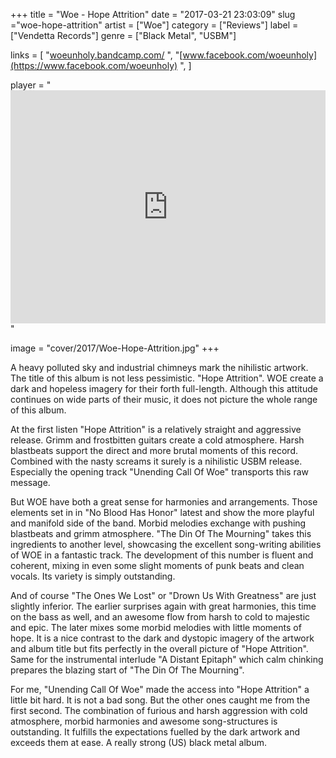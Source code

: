 +++
title = "Woe - Hope Attrition"
date = "2017-03-21 23:03:09"
slug ="woe-hope-attrition"
artist = ["Woe"]
category = ["Reviews"]
label = ["Vendetta Records"]
genre = ["Black Metal", "USBM"]

links = [
    "[woeunholy.bandcamp.com/](https://woeunholy.bandcamp.com/)  ",
    "[www.facebook.com/woeunholy](https://www.facebook.com/woeunholy)  ",
]

player = "<iframe style='border: 0; width: 100%; height: 373px;' src='https://bandcamp.com/EmbeddedPlayer/album=1793022459/size=large/bgcol=333333/linkcol=ffffff/artwork=none/transparent=true/' ></iframe>"

image = "cover/2017/Woe-Hope-Attrition.jpg"
+++

A heavy polluted sky and industrial chimneys mark the nihilistic artwork. The title of this album is not less pessimistic. "Hope Attrition". WOE create a dark and hopeless imagery for their forth full-length. Although this attitude continues on wide parts of their music, it does not picture the whole range of this album.

At the first listen "Hope Attrition" is a relatively straight and aggressive release. Grimm and frostbitten guitars create a cold atmosphere. Harsh blastbeats support the direct and more brutal moments of this record. Combined with the nasty screams it surely is a nihilistic USBM release. Especially the opening track "Unending Call Of Woe" transports this raw message.

But WOE have both a great sense for harmonies and arrangements. Those elements set in in "No Blood Has Honor" latest and show the more playful and manifold side of the band. Morbid melodies exchange with pushing blastbeats and grimm atmosphere. "The Din Of The Mourning" takes this ingredients to another level, showcasing the excellent song-writing abilities of WOE in a fantastic track. The development of this number is fluent and coherent, mixing in even some slight moments of punk beats and clean vocals. Its variety is simply outstanding.

And of course "The Ones We Lost" or "Drown Us With Greatness" are just slightly inferior. The earlier surprises again with great harmonies, this time on the bass as well, and an awesome flow from harsh to cold to majestic and epic. The later mixes some morbid melodies with little moments of hope. It is a nice contrast to the dark and dystopic imagery of the artwork and album title but fits perfectly in the overall picture of "Hope Attrition". Same for the instrumental interlude "A Distant Epitaph" which calm chinking prepares the blazing start of "The Din Of The Mourning".

For me, "Unending Call Of Woe" made the access into "Hope Attrition" a little bit hard. It is not a bad song. But the other ones caught me from the first second. The combination of furious and harsh aggression with cold atmosphere, morbid harmonies and awesome song-structures is outstanding. It fulfills the expectations fuelled by the dark artwork and exceeds them at ease. A really strong (US) black metal album.
